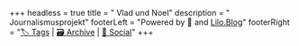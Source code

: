 +++
headless = true
title = "                                                                           Vlad und Noel"
description = "                                                                       Journalismusprojekt"
footerLeft = "Powered by 💛 and [Lilo.Blog](https://www.lilo.blog)"
footerRight = "[🏷️ Tags](/tags/) | [🗃️ Archive](/posts/) | [📣 Social](https://www.lilo.blog)"
+++
